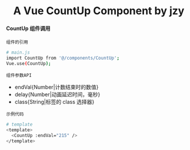 <h1 align="center">
  A Vue CountUp Component by jzy
</h1>

#### CountUp 组件调用

`组件的引用`

```bash
# main.js
import CountUp from '@/components/CountUp';
Vue.use(CountUp);
```

`组件参数API`

- endVal{Number|计数结束时的数值}
- delay{Number|动画延迟时间，毫秒}
- class{String|标签的 class 选择器}

`示例代码`

```bash
# template
<template>
  <CountUp :endVal="215" />
</template>
```

